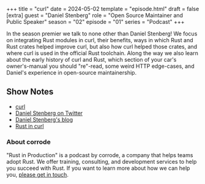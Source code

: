 +++
title = "curl"
date = 2024-05-02
template = "episode.html"
draft = false
[extra]
guest = "Daniel Stenberg"
role = "Open Source Maintainer and Public Speaker"
season = "02"
episode = "01"
series = "Podcast"
+++

<div><script id="letscast-player-82930892" src="https://letscast.fm/podcasts/rust-in-production-82281512/episodes/rust-in-production-ep-8-curl-s-daniel-stenberg/player.js?size=s"></script></div>

In the season premier we talk to none other than Daniel Stenberg! We focus on integrating Rust modules in curl, their benefits, ways in which Rust and Rust crates helped improve curl, but also how curl helped those crates, and where curl is used in the official Rust toolchain. Along the way we also learn about the early history of curl and Rust, which section of your car's owner's-manual you should "re"-read, some weird HTTP edge-cases, and Daniel's experience in open-source maintainership.

<!-- more -->

## Show Notes

- [curl](https://curl.se/)
- [Daniel Stenberg on Twitter](https://twitter.com/bagder)
- [Daniel Stenberg's blog](https://daniel.haxx.se/blog/)
- [Rust in curl](https://daniel.haxx.se/blog/2022/02/01/curl-with-rust/)


### About corrode

"Rust in Production" is a podcast by corrode, a company that helps teams adopt
Rust. We offer training, consulting, and development services to help you
succeed with Rust. If you want to learn more about how we can help you, [please
get in touch](/about).
